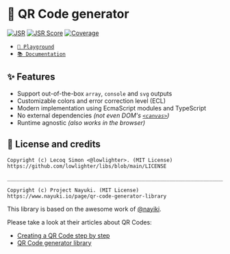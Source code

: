 # 🔳 QR Code generator

[![JSR](https://jsr.io/badges/@libs/qrcode)](https://jsr.io/@libs/qrcode) [![JSR Score](https://jsr.io/badges/@libs/qrcode/score)](https://jsr.io/@libs/qrcode) [![Coverage](https://libs-coverage.lecoq.io/qrcode/badge.svg)](https://libs-coverage.lecoq.io/qrcode)

- [`🦕 Playground`](https://libs.lecoq.io/qrcode)
- [`📚 Documentation`](https://jsr.io/@libs/qrcode/doc)

## ✨ Features

- Support out-of-the-box `array`, `console` and `svg` outputs
- Customizable colors and error correction level (ECL)
- Modern implementation using EcmaScript modules and TypeScript
- No external dependencies _(not even DOM's [`<canvas>`](https://developer.mozilla.org/en-US/docs/Web/HTML/Element/canvas))_
- Runtime agnostic _(also works in the browser)_

## 📜 License and credits

```
Copyright (c) Lecoq Simon <@lowlighter>. (MIT License)
https://github.com/lowlighter/libs/blob/main/LICENSE

________________________________________________________________________________

Copyright (c) Project Nayuki. (MIT License)
https://www.nayuki.io/page/qr-code-generator-library
```

This library is based on the awesome work of [@nayiki](https://github.com/nayuki).

Please take a look at their articles about QR Codes:

- [Creating a QR Code step by step](https://www.nayuki.io/page/creating-a-qr-code-step-by-step)
- [QR Code generator library](https://www.nayuki.io/page/qr-code-generator-library)
